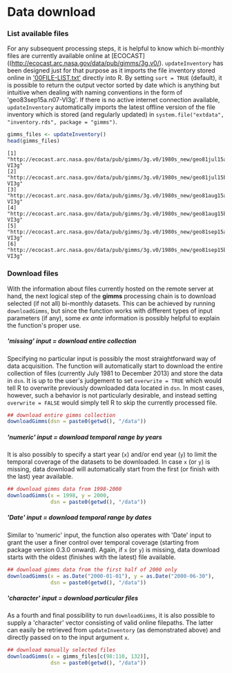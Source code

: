 
# Data download

### List available files
For any subsequent processing steps, it is helpful to know which bi-monthly files are currently available online at [ECOCAST]((http://ecocast.arc.nasa.gov/data/pub/gimms/3g.v0/). `updateInventory` has been designed just for that purpose as it imports the file inventory stored online in ['00FILE-LIST.txt'](http://ecocast.arc.nasa.gov/data/pub/gimms/3g.v0/00FILE-LIST.txt) directly into R. By setting `sort = TRUE` (default), it is possible to return the output vector sorted by date which is anything but intuitive when dealing with naming conventions in the form of 'geo83sep15a.n07-VI3g'. If there is no active internet connection available, `updateInventory` automatically imports the latest offline version of the file inventory which is stored (and regularly updated) in `system.file("extdata", "inventory.rds", package = "gimms")`.


```r
gimms_files <- updateInventory()
head(gimms_files)
```

```
[1] "http://ecocast.arc.nasa.gov/data/pub/gimms/3g.v0/1980s_new/geo81jul15a.n07-VI3g"
[2] "http://ecocast.arc.nasa.gov/data/pub/gimms/3g.v0/1980s_new/geo81jul15b.n07-VI3g"
[3] "http://ecocast.arc.nasa.gov/data/pub/gimms/3g.v0/1980s_new/geo81aug15a.n07-VI3g"
[4] "http://ecocast.arc.nasa.gov/data/pub/gimms/3g.v0/1980s_new/geo81aug15b.n07-VI3g"
[5] "http://ecocast.arc.nasa.gov/data/pub/gimms/3g.v0/1980s_new/geo81sep15a.n07-VI3g"
[6] "http://ecocast.arc.nasa.gov/data/pub/gimms/3g.v0/1980s_new/geo81sep15b.n07-VI3g"
```

### Download files
With the information about files currently hosted on the remote server at hand, the next logical step of the **gimms** processing chain is to download selected (if not all) bi-monthly datasets. This can be achieved by running `downloadGimms`, but since the function works with different types of input parameters (if any), some *ex ante* information is possibly helpful to explain the function's proper use.

##### 'missing' input = download entire collection
Specifying no particular input is possibly the most straightforward way of data acquisition. The function will automatically start to download the entire collection of files (currently July 1981 to December 2013) and store the data in `dsn`. It is up to the user's judgement to set `overwrite = TRUE` which would tell R to overwrite previously downloaded data located in `dsn`. In most cases, however, such a behavior is not particularly desirable, and instead setting `overwrite = FALSE` would simply tell R to skip the currently processed file.


```r
## download entire gimms collection
downloadGimms(dsn = paste0(getwd(), "/data"))
```

##### 'numeric' input = download temporal range by years
It is also possibly to specify a start year (`x`) and/or end year (`y`) to limit the temporal coverage of the datasets to be downloaded. In case `x` (or `y`) is missing, data download will automatically start from the first (or finish with the last) year available. 


```r
## download gimms data from 1998-2000
downloadGimms(x = 1998, y = 2000, 
              dsn = paste0(getwd(), "/data"))
```

##### 'Date' input = download temporal range by dates
Similar to 'numeric' input, the function also operates with 'Date' input to grant the user a finer control over temporal coverage (starting from package version 0.3.0 onward). Again, if `x` (or `y`) is missing, data download starts with the oldest (finishes with the latest) file available.


```r
## download gimms data from the first half of 2000 only
downloadGimms(x = as.Date("2000-01-01"), y = as.Date("2000-06-30"), 
              dsn = paste0(getwd(), "/data"))
```

##### 'character' input = download particular files
As a fourth and final possibility to run `downloadGimms`, it is also possible to supply a 'character' vector consisting of valid online filepaths. The latter can easily be retrieved from `updateInventory` (as demonstrated above) and directly passed on to the input argument `x`. 


```r
## download manually selected files
downloadGimms(x = gimms_files[c(98:110, 132)], 
              dsn = paste0(getwd(), "/data"))
```
